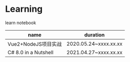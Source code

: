 # Learning

learn notebook

name|duration
-|-
Vue2+NodeJS项目实战|2020.05.24~xxxx.xx.xx
C# 8.0 in a Nutshell|2021.04.27~xxxx.xx.xx
